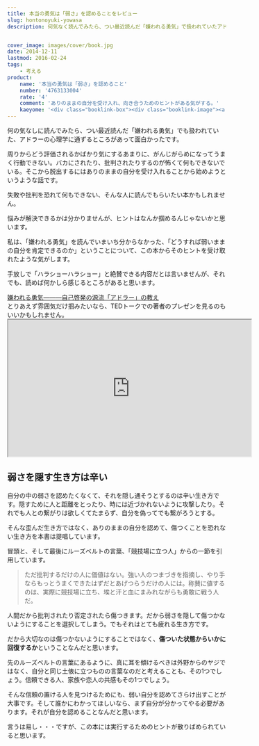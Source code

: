 ```yaml
---
title: 本当の勇気は「弱さ」を認めることをレビュー
slug: hontonoyuki-yowasa
description: 何気なく読んでみたら、つい最近読んだ「嫌われる勇気」で扱われていたアドラーの心理学に通ずる内容だなと感じて驚きました。ありのままの自分を受け入れることにフォーカスした内容です。周りからの評価が気になってしまうという人にいいかもしれません。


cover_image: images/cover/book.jpg
date: 2014-12-11
lastmod: 2016-02-24
tags: 
    - 考える
product:
    name: '本当の勇気は「弱さ」を認めること'
    number: '4763133004'
    rate: '4'
    comment: 'ありのままの自分を受け入れ、向き合うためのヒントがある気がする。'
    kaeyome: '<div class="booklink-box"><div class="booklink-image"><a href="http://www.amazon.co.jp/exec/obidos/asin/4763133004/illusionspace-22/" rel="nofollow" target="_blank"><img src="http://ecx.images-amazon.com/images/I/41ssSc28vIL._SL160_.jpg" style="border: none;" /></a></div><div class="booklink-info"><div class="booklink-name"><a href="http://www.amazon.co.jp/exec/obidos/asin/4763133004/illusionspace-22/" rel="nofollow" target="_blank">本当の勇気は「弱さ」を認めること</a><div class="booklink-powered-date">posted with <a href="http://yomereba.com" rel="nofollow" target="_blank">ヨメレバ</a></div></div><div class="booklink-detail">ブレネー・ブラウン サンマーク出版 2013-08-20    </div><div class="booklink-link2"><div class="shoplinkamazon"><a href="http://www.amazon.co.jp/exec/obidos/asin/4763133004/illusionspace-22/" rel="nofollow" target="_blank" title="アマゾン" >Amazon</a></div><div class="shoplinkkindle"><a href="http://www.amazon.co.jp/exec/obidos/ASIN/B00GTAV3P6/illusionspace-22/" rel="nofollow" target="_blank" >Kindle</a></div><div class="shoplinkrakuten"><a href="http://hb.afl.rakuten.co.jp/hgc/11acbc01.369b1bf6.11acbc02.cabf9fe9/?pc=http%3A%2F%2Fbooks.rakuten.co.jp%2Frb%2F12439584%2F%3Fscid%3Daf_ich_link_urltxt%26m%3Dhttp%3A%2F%2Fm.rakuten.co.jp%2Fev%2Fbook%2F" rel="nofollow" target="_blank" title="楽天ブックス" >楽天ブックス</a></div>                  	  	  	  	</div></div><div class="booklink-footer"></div></div>'
---
```


何の気なしに読んでみたら、つい最近読んだ「嫌われる勇気」でも扱われていた、アドラーの心理学に通ずるところがあって面白かったです。

周りからどう評価されるかばかり気にするあまりに、がんじがらめになってうまく行動できない。バカにされたり、批判されたりするのが怖くて何もできないでいる。そこから脱出するにはありのままの自分を受け入れることから始めようというような話です。

失敗や批判を恐れて何もできない、そんな人に読んでもらいたい本かもしれません。

悩みが解決できるかは分かりませんが、ヒントはなんか掴めるんじゃないかと思います。

私は、「嫌われる勇気」を読んでいまいち分からなかった、「どうすれば弱いままの自分を肯定できるのか」ということについて、この本からそのヒントを受け取れたような気がします。

手放しで「ハラショーハラショー」と絶賛できる内容だとは言いませんが、それでも、読めば何かしら感じるところがあると思います。

<div data-role="amazonjs" data-asin="4478025819" data-locale="JP" data-tmpl="" data-img-size="" class="asin_4478025819_JP_ amazonjs_item"><div class="amazonjs_indicator"><span class="amazonjs_indicator_img"></span><a class="amazonjs_indicator_title" href="#">嫌われる勇気―――自己啓発の源流「アドラー」の教え</a><span class="amazonjs_indicator_footer"></span></div></div>
とりあえず雰囲気だけ掴みたいなら、TEDトークでの著者のプレゼンを見るのもいいかもしれません。

<iframe src="https://embed-ssl.ted.com/talks/brene_brown_listening_to_shame.html" width="560" height="315" scrolling="no" webkitAllowFullScreen mozallowfullscreen allowFullScreen></iframe>


## 弱さを隠す生き方は辛い


自分の中の弱さを認めたくなくて、それを隠し通そうとするのは辛い生き方です。隠すために人と距離をとったり、時には近づかれないように攻撃したり。それでも人との繋がりは欲しくてたまらず、自分を偽ってでも繋がろうとする。

そんな歪んだ生き方ではなく、ありのままの自分を認めて、傷つくことを恐れない生き方を本書は提唱しています。

冒頭と、そして最後にルーズベルトの言葉、「競技場に立つ人」からの一節を引用しています。

<blockquote>
  ただ批判するだけの人に価値はない。強い人のつまづきを指摘し、やり手ならもっとうまくできたはずだとあげつらうだけの人には。称賛に値するのは、実際に競技場に立ち、埃と汗と血にまみれながらも勇敢に戦う人だ。

</blockquote>
人間だから批判されたり否定されたら傷つきます。だから弱さを隠して傷つかないようにすることを選択してしまう。でもそれはとても疲れる生き方です。

だから大切なのは傷つかないようにすることではなく、<strong>傷ついた状態からいかに回復するか</strong>ということなんだと思います。

先のルーズベルトの言葉にあるように、真に耳を傾けるべきは外野からのヤジではなく、自分と同じ土俵に立つものの言葉なのだと考えることも、その1つでしょう。信頼できる人、家族や恋人の共感もその1つでしょう。

そんな信頼の置ける人を見つけるためにも、弱い自分を認めてさらけ出すことが大事です。そして誰かにわかってほしいなら、まず自分が分かってやる必要があります。それが自分を認めることなんだと思います。

言うは易し・・・ですが、この本には実行するためのヒントが散りばめられていると思います。


  